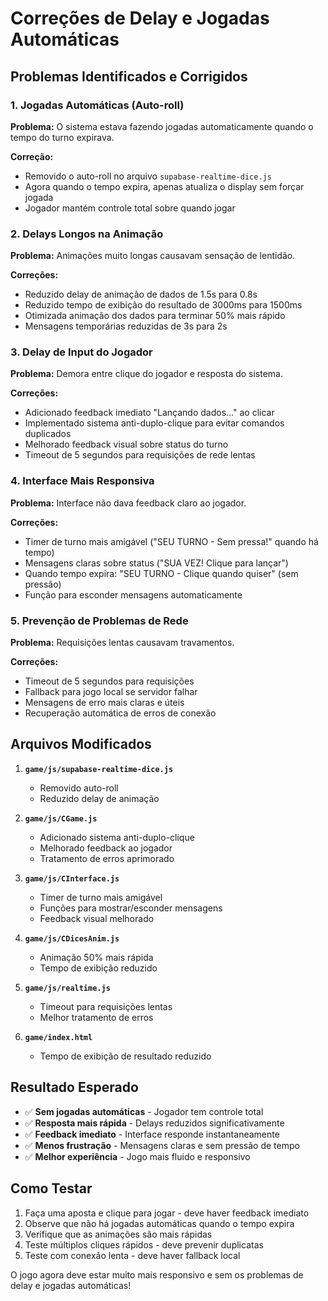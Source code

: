 # Correções de Delay e Jogadas Automáticas

## Problemas Identificados e Corrigidos

### 1. **Jogadas Automáticas (Auto-roll)**
**Problema:** O sistema estava fazendo jogadas automaticamente quando o tempo do turno expirava.

**Correção:**
- Removido o auto-roll no arquivo `supabase-realtime-dice.js`
- Agora quando o tempo expira, apenas atualiza o display sem forçar jogada
- Jogador mantém controle total sobre quando jogar

### 2. **Delays Longos na Animação**
**Problema:** Animações muito longas causavam sensação de lentidão.

**Correções:**
- Reduzido delay de animação de dados de 1.5s para 0.8s
- Reduzido tempo de exibição do resultado de 3000ms para 1500ms
- Otimizada animação dos dados para terminar 50% mais rápido
- Mensagens temporárias reduzidas de 3s para 2s

### 3. **Delay de Input do Jogador**
**Problema:** Demora entre clique do jogador e resposta do sistema.

**Correções:**
- Adicionado feedback imediato "Lançando dados..." ao clicar
- Implementado sistema anti-duplo-clique para evitar comandos duplicados
- Melhorado feedback visual sobre status do turno
- Timeout de 5 segundos para requisições de rede lentas

### 4. **Interface Mais Responsiva**
**Problema:** Interface não dava feedback claro ao jogador.

**Correções:**
- Timer de turno mais amigável ("SEU TURNO - Sem pressa!" quando há tempo)
- Mensagens claras sobre status ("SUA VEZ! Clique para lançar")
- Quando tempo expira: "SEU TURNO - Clique quando quiser" (sem pressão)
- Função para esconder mensagens automaticamente

### 5. **Prevenção de Problemas de Rede**
**Problema:** Requisições lentas causavam travamentos.

**Correções:**
- Timeout de 5 segundos para requisições
- Fallback para jogo local se servidor falhar
- Mensagens de erro mais claras e úteis
- Recuperação automática de erros de conexão

## Arquivos Modificados

1. **`game/js/supabase-realtime-dice.js`**
   - Removido auto-roll
   - Reduzido delay de animação

2. **`game/js/CGame.js`**
   - Adicionado sistema anti-duplo-clique
   - Melhorado feedback ao jogador
   - Tratamento de erros aprimorado

3. **`game/js/CInterface.js`**
   - Timer de turno mais amigável
   - Funções para mostrar/esconder mensagens
   - Feedback visual melhorado

4. **`game/js/CDicesAnim.js`**
   - Animação 50% mais rápida
   - Tempo de exibição reduzido

5. **`game/js/realtime.js`**
   - Timeout para requisições lentas
   - Melhor tratamento de erros

6. **`game/index.html`**
   - Tempo de exibição de resultado reduzido

## Resultado Esperado

- ✅ **Sem jogadas automáticas** - Jogador tem controle total
- ✅ **Resposta mais rápida** - Delays reduzidos significativamente  
- ✅ **Feedback imediato** - Interface responde instantaneamente
- ✅ **Menos frustração** - Mensagens claras e sem pressão de tempo
- ✅ **Melhor experiência** - Jogo mais fluido e responsivo

## Como Testar

1. Faça uma aposta e clique para jogar - deve haver feedback imediato
2. Observe que não há jogadas automáticas quando o tempo expira
3. Verifique que as animações são mais rápidas
4. Teste múltiplos cliques rápidos - deve prevenir duplicatas
5. Teste com conexão lenta - deve haver fallback local

O jogo agora deve estar muito mais responsivo e sem os problemas de delay e jogadas automáticas!